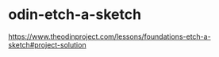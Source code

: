 # odin-etch-a-sketch

https://www.theodinproject.com/lessons/foundations-etch-a-sketch#project-solution
